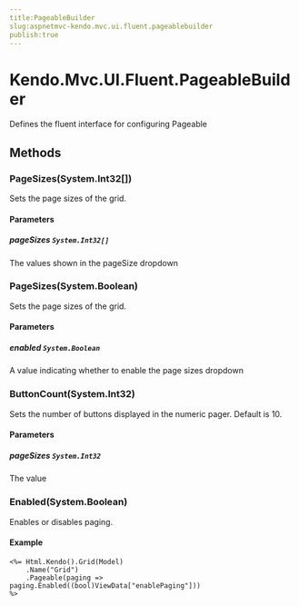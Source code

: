 ```yaml
---
title:PageableBuilder
slug:aspnetmvc-kendo.mvc.ui.fluent.pageablebuilder
publish:true
---
```


# Kendo.Mvc.UI.Fluent.PageableBuilder
Defines the fluent interface for configuring Pageable



## Methods

### PageSizes(System.Int32[])
Sets the page sizes of the grid.


#### Parameters

##### pageSizes `System.Int32[]`
The values shown in the pageSize dropdown




### PageSizes(System.Boolean)
Sets the page sizes of the grid.


#### Parameters

##### enabled `System.Boolean`
A value indicating whether to enable the page sizes dropdown




### ButtonCount(System.Int32)
Sets the number of buttons displayed in the numeric pager. Default is 10.


#### Parameters

##### pageSizes `System.Int32`
The value




### Enabled(System.Boolean)
Enables or disables paging.

#### Example

    <%= Html.Kendo().Grid(Model)
        .Name("Grid")
        .Pageable(paging => paging.Enabled((bool)ViewData["enablePaging"]))
    %>
        





